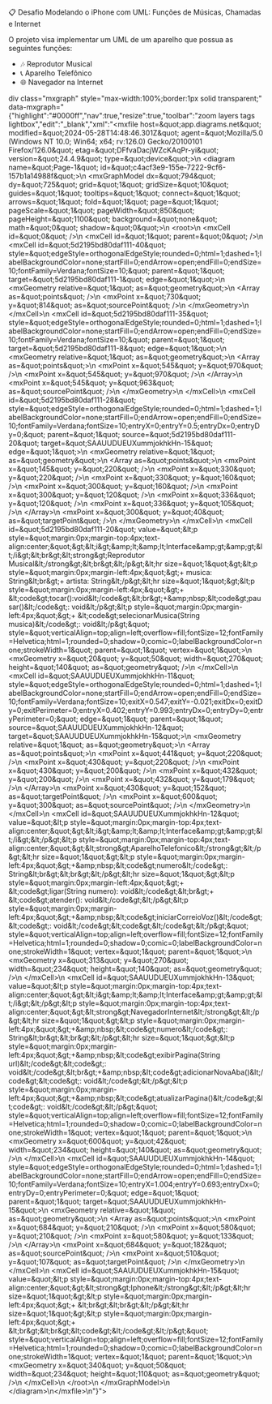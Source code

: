 📋 Desafio Modelando o iPhone com UML: Funções de Músicas, Chamadas e Internet

O projeto visa implementar um UML de um aparelho que possua as seguintes funções:

- 🎶 Reprodutor Musical
- 📞 Aparelho Telefônico
- 🌐 Navegador na Internet

div class="mxgraph" style="max-width:100%;border:1px solid transparent;" data-mxgraph="{&quot;highlight&quot;:&quot;#0000ff&quot;,&quot;nav&quot;:true,&quot;resize&quot;:true,&quot;toolbar&quot;:&quot;zoom layers tags lightbox&quot;,&quot;edit&quot;:&quot;_blank&quot;,&quot;xml&quot;:&quot;&lt;mxfile host=\&quot;app.diagrams.net\&quot; modified=\&quot;2024-05-28T14:48:46.301Z\&quot; agent=\&quot;Mozilla/5.0 (Windows NT 10.0; Win64; x64; rv:126.0) Gecko/20100101 Firefox/126.0\&quot; etag=\&quot;DFfvaDacjWZcKAqPr-yi\&quot; version=\&quot;24.4.9\&quot; type=\&quot;device\&quot;&gt;\n  &lt;diagram name=\&quot;Page-1\&quot; id=\&quot;c4acf3e9-155e-7222-9cf6-157b1a14988f\&quot;&gt;\n    &lt;mxGraphModel dx=\&quot;794\&quot; dy=\&quot;725\&quot; grid=\&quot;1\&quot; gridSize=\&quot;10\&quot; guides=\&quot;1\&quot; tooltips=\&quot;1\&quot; connect=\&quot;1\&quot; arrows=\&quot;1\&quot; fold=\&quot;1\&quot; page=\&quot;1\&quot; pageScale=\&quot;1\&quot; pageWidth=\&quot;850\&quot; pageHeight=\&quot;1100\&quot; background=\&quot;none\&quot; math=\&quot;0\&quot; shadow=\&quot;0\&quot;&gt;\n      &lt;root&gt;\n        &lt;mxCell id=\&quot;0\&quot; /&gt;\n        &lt;mxCell id=\&quot;1\&quot; parent=\&quot;0\&quot; /&gt;\n        &lt;mxCell id=\&quot;5d2195bd80daf111-40\&quot; style=\&quot;edgeStyle=orthogonalEdgeStyle;rounded=0;html=1;dashed=1;labelBackgroundColor=none;startFill=0;endArrow=open;endFill=0;endSize=10;fontFamily=Verdana;fontSize=10;\&quot; parent=\&quot;1\&quot; target=\&quot;5d2195bd80daf111-1\&quot; edge=\&quot;1\&quot;&gt;\n          &lt;mxGeometry relative=\&quot;1\&quot; as=\&quot;geometry\&quot;&gt;\n            &lt;Array as=\&quot;points\&quot; /&gt;\n            &lt;mxPoint x=\&quot;730\&quot; y=\&quot;814\&quot; as=\&quot;sourcePoint\&quot; /&gt;\n          &lt;/mxGeometry&gt;\n        &lt;/mxCell&gt;\n        &lt;mxCell id=\&quot;5d2195bd80daf111-35\&quot; style=\&quot;edgeStyle=orthogonalEdgeStyle;rounded=0;html=1;dashed=1;labelBackgroundColor=none;startFill=0;endArrow=open;endFill=0;endSize=10;fontFamily=Verdana;fontSize=10;\&quot; parent=\&quot;1\&quot; target=\&quot;5d2195bd80daf111-8\&quot; edge=\&quot;1\&quot;&gt;\n          &lt;mxGeometry relative=\&quot;1\&quot; as=\&quot;geometry\&quot;&gt;\n            &lt;Array as=\&quot;points\&quot;&gt;\n              &lt;mxPoint x=\&quot;545\&quot; y=\&quot;970\&quot; /&gt;\n              &lt;mxPoint x=\&quot;545\&quot; y=\&quot;970\&quot; /&gt;\n            &lt;/Array&gt;\n            &lt;mxPoint x=\&quot;545\&quot; y=\&quot;963\&quot; as=\&quot;sourcePoint\&quot; /&gt;\n          &lt;/mxGeometry&gt;\n        &lt;/mxCell&gt;\n        &lt;mxCell id=\&quot;5d2195bd80daf111-28\&quot; style=\&quot;edgeStyle=orthogonalEdgeStyle;rounded=0;html=1;dashed=1;labelBackgroundColor=none;startFill=0;endArrow=open;endFill=0;endSize=10;fontFamily=Verdana;fontSize=10;entryX=0;entryY=0.5;entryDx=0;entryDy=0;\&quot; parent=\&quot;1\&quot; source=\&quot;5d2195bd80daf111-20\&quot; target=\&quot;SAAUUDUEUXummjokhkHn-15\&quot; edge=\&quot;1\&quot;&gt;\n          &lt;mxGeometry relative=\&quot;1\&quot; as=\&quot;geometry\&quot;&gt;\n            &lt;Array as=\&quot;points\&quot;&gt;\n              &lt;mxPoint x=\&quot;145\&quot; y=\&quot;220\&quot; /&gt;\n              &lt;mxPoint x=\&quot;330\&quot; y=\&quot;220\&quot; /&gt;\n              &lt;mxPoint x=\&quot;330\&quot; y=\&quot;160\&quot; /&gt;\n              &lt;mxPoint x=\&quot;300\&quot; y=\&quot;160\&quot; /&gt;\n              &lt;mxPoint x=\&quot;300\&quot; y=\&quot;120\&quot; /&gt;\n              &lt;mxPoint x=\&quot;336\&quot; y=\&quot;120\&quot; /&gt;\n              &lt;mxPoint x=\&quot;336\&quot; y=\&quot;105\&quot; /&gt;\n            &lt;/Array&gt;\n            &lt;mxPoint x=\&quot;300\&quot; y=\&quot;40\&quot; as=\&quot;targetPoint\&quot; /&gt;\n          &lt;/mxGeometry&gt;\n        &lt;/mxCell&gt;\n        &lt;mxCell id=\&quot;5d2195bd80daf111-20\&quot; value=\&quot;&amp;lt;p style=&amp;quot;margin:0px;margin-top:4px;text-align:center;&amp;quot;&amp;gt;&amp;lt;i&amp;gt;&amp;amp;lt;&amp;amp;lt;Interface&amp;amp;gt;&amp;amp;gt;&amp;lt;/i&amp;gt;&amp;lt;br&amp;gt;&amp;lt;strong&amp;gt;Reprodutor Musical&amp;lt;/strong&amp;gt;&amp;lt;br&amp;gt;&amp;lt;/p&amp;gt;&amp;lt;hr size=&amp;quot;1&amp;quot;&amp;gt;&amp;lt;p style=&amp;quot;margin:0px;margin-left:4px;&amp;quot;&amp;gt;+ musica: String&amp;lt;br&amp;gt;+ artista: String&amp;lt;/p&amp;gt;&amp;lt;hr size=&amp;quot;1&amp;quot;&amp;gt;&amp;lt;p style=&amp;quot;margin:0px;margin-left:4px;&amp;quot;&amp;gt;+ &amp;lt;code&amp;gt;tocar():void&amp;lt;/code&amp;gt;&amp;lt;br&amp;gt;+&amp;amp;nbsp;&amp;lt;code&amp;gt;pausar()&amp;lt;/code&amp;gt;: void&amp;lt;/p&amp;gt;&amp;lt;p style=&amp;quot;margin:0px;margin-left:4px;&amp;quot;&amp;gt;+ &amp;lt;code&amp;gt;selecionarMusica(String musica)&amp;lt;/code&amp;gt;: void&amp;lt;/p&amp;gt;\&quot; style=\&quot;verticalAlign=top;align=left;overflow=fill;fontSize=12;fontFamily=Helvetica;html=1;rounded=0;shadow=0;comic=0;labelBackgroundColor=none;strokeWidth=1\&quot; parent=\&quot;1\&quot; vertex=\&quot;1\&quot;&gt;\n          &lt;mxGeometry x=\&quot;20\&quot; y=\&quot;50\&quot; width=\&quot;270\&quot; height=\&quot;140\&quot; as=\&quot;geometry\&quot; /&gt;\n        &lt;/mxCell&gt;\n        &lt;mxCell id=\&quot;SAAUUDUEUXummjokhkHn-11\&quot; style=\&quot;edgeStyle=orthogonalEdgeStyle;rounded=0;html=1;dashed=1;labelBackgroundColor=none;startFill=0;endArrow=open;endFill=0;endSize=10;fontFamily=Verdana;fontSize=10;exitX=0.547;exitY=-0.021;exitDx=0;exitDy=0;exitPerimeter=0;entryX=0.402;entryY=0.993;entryDx=0;entryDy=0;entryPerimeter=0;\&quot; edge=\&quot;1\&quot; parent=\&quot;1\&quot; source=\&quot;SAAUUDUEUXummjokhkHn-12\&quot; target=\&quot;SAAUUDUEUXummjokhkHn-15\&quot;&gt;\n          &lt;mxGeometry relative=\&quot;1\&quot; as=\&quot;geometry\&quot;&gt;\n            &lt;Array as=\&quot;points\&quot;&gt;\n              &lt;mxPoint x=\&quot;441\&quot; y=\&quot;220\&quot; /&gt;\n              &lt;mxPoint x=\&quot;430\&quot; y=\&quot;220\&quot; /&gt;\n              &lt;mxPoint x=\&quot;430\&quot; y=\&quot;200\&quot; /&gt;\n              &lt;mxPoint x=\&quot;432\&quot; y=\&quot;200\&quot; /&gt;\n              &lt;mxPoint x=\&quot;432\&quot; y=\&quot;179\&quot; /&gt;\n            &lt;/Array&gt;\n            &lt;mxPoint x=\&quot;430\&quot; y=\&quot;152\&quot; as=\&quot;targetPoint\&quot; /&gt;\n            &lt;mxPoint x=\&quot;600\&quot; y=\&quot;300\&quot; as=\&quot;sourcePoint\&quot; /&gt;\n          &lt;/mxGeometry&gt;\n        &lt;/mxCell&gt;\n        &lt;mxCell id=\&quot;SAAUUDUEUXummjokhkHn-12\&quot; value=\&quot;&amp;lt;p style=&amp;quot;margin:0px;margin-top:4px;text-align:center;&amp;quot;&amp;gt;&amp;lt;i&amp;gt;&amp;amp;lt;&amp;amp;lt;Interface&amp;amp;gt;&amp;amp;gt;&amp;lt;/i&amp;gt;&amp;lt;/p&amp;gt;&amp;lt;p style=&amp;quot;margin:0px;margin-top:4px;text-align:center;&amp;quot;&amp;gt;&amp;lt;strong&amp;gt;AparelhoTelefonico&amp;lt;/strong&amp;gt;&amp;lt;/p&amp;gt;&amp;lt;hr size=&amp;quot;1&amp;quot;&amp;gt;&amp;lt;p style=&amp;quot;margin:0px;margin-left:4px;&amp;quot;&amp;gt;+&amp;amp;nbsp;&amp;lt;code&amp;gt;numero&amp;lt;/code&amp;gt;: String&amp;lt;br&amp;gt;&amp;lt;br&amp;gt;&amp;lt;/p&amp;gt;&amp;lt;hr size=&amp;quot;1&amp;quot;&amp;gt;&amp;lt;p style=&amp;quot;margin:0px;margin-left:4px;&amp;quot;&amp;gt;+ &amp;lt;code&amp;gt;ligar(String numero): void&amp;lt;/code&amp;gt;&amp;lt;br&amp;gt;+ &amp;lt;code&amp;gt;atender(): void&amp;lt;/code&amp;gt;&amp;lt;/p&amp;gt;&amp;lt;p style=&amp;quot;margin:0px;margin-left:4px;&amp;quot;&amp;gt;+&amp;amp;nbsp;&amp;lt;code&amp;gt;iniciarCorreioVoz()&amp;lt;/code&amp;gt;&amp;lt;code&amp;gt;: void&amp;lt;/code&amp;gt;&amp;lt;code&amp;gt;&amp;lt;/code&amp;gt;&amp;lt;/p&amp;gt;\&quot; style=\&quot;verticalAlign=top;align=left;overflow=fill;fontSize=12;fontFamily=Helvetica;html=1;rounded=0;shadow=0;comic=0;labelBackgroundColor=none;strokeWidth=1\&quot; vertex=\&quot;1\&quot; parent=\&quot;1\&quot;&gt;\n          &lt;mxGeometry x=\&quot;313\&quot; y=\&quot;270\&quot; width=\&quot;234\&quot; height=\&quot;140\&quot; as=\&quot;geometry\&quot; /&gt;\n        &lt;/mxCell&gt;\n        &lt;mxCell id=\&quot;SAAUUDUEUXummjokhkHn-13\&quot; value=\&quot;&amp;lt;p style=&amp;quot;margin:0px;margin-top:4px;text-align:center;&amp;quot;&amp;gt;&amp;lt;i&amp;gt;&amp;amp;lt;&amp;amp;lt;Interface&amp;amp;gt;&amp;amp;gt;&amp;lt;/i&amp;gt;&amp;lt;/p&amp;gt;&amp;lt;p style=&amp;quot;margin:0px;margin-top:4px;text-align:center;&amp;quot;&amp;gt;&amp;lt;strong&amp;gt;NavegadorInternet&amp;lt;/strong&amp;gt;&amp;lt;/p&amp;gt;&amp;lt;hr size=&amp;quot;1&amp;quot;&amp;gt;&amp;lt;p style=&amp;quot;margin:0px;margin-left:4px;&amp;quot;&amp;gt;+&amp;amp;nbsp;&amp;lt;code&amp;gt;numero&amp;lt;/code&amp;gt;: String&amp;lt;br&amp;gt;&amp;lt;br&amp;gt;&amp;lt;/p&amp;gt;&amp;lt;hr size=&amp;quot;1&amp;quot;&amp;gt;&amp;lt;p style=&amp;quot;margin:0px;margin-left:4px;&amp;quot;&amp;gt;+&amp;amp;nbsp;&amp;lt;code&amp;gt;exibirPagina(String url)&amp;lt;/code&amp;gt;&amp;lt;code&amp;gt;: void&amp;lt;/code&amp;gt;&amp;lt;br&amp;gt;+&amp;amp;nbsp;&amp;lt;code&amp;gt;adicionarNovaAba()&amp;lt;/code&amp;gt;&amp;lt;code&amp;gt;: void&amp;lt;/code&amp;gt;&amp;lt;/p&amp;gt;&amp;lt;p style=&amp;quot;margin:0px;margin-left:4px;&amp;quot;&amp;gt;+&amp;amp;nbsp;&amp;lt;code&amp;gt;atualizarPagina()&amp;lt;/code&amp;gt;&amp;lt;code&amp;gt;: void&amp;lt;/code&amp;gt;&amp;lt;/p&amp;gt;\&quot; style=\&quot;verticalAlign=top;align=left;overflow=fill;fontSize=12;fontFamily=Helvetica;html=1;rounded=0;shadow=0;comic=0;labelBackgroundColor=none;strokeWidth=1\&quot; vertex=\&quot;1\&quot; parent=\&quot;1\&quot;&gt;\n          &lt;mxGeometry x=\&quot;600\&quot; y=\&quot;42\&quot; width=\&quot;234\&quot; height=\&quot;140\&quot; as=\&quot;geometry\&quot; /&gt;\n        &lt;/mxCell&gt;\n        &lt;mxCell id=\&quot;SAAUUDUEUXummjokhkHn-14\&quot; style=\&quot;edgeStyle=orthogonalEdgeStyle;rounded=0;html=1;dashed=1;labelBackgroundColor=none;startFill=0;endArrow=open;endFill=0;endSize=10;fontFamily=Verdana;fontSize=10;entryX=1.004;entryY=0.693;entryDx=0;entryDy=0;entryPerimeter=0;\&quot; edge=\&quot;1\&quot; parent=\&quot;1\&quot; target=\&quot;SAAUUDUEUXummjokhkHn-15\&quot;&gt;\n          &lt;mxGeometry relative=\&quot;1\&quot; as=\&quot;geometry\&quot;&gt;\n            &lt;Array as=\&quot;points\&quot;&gt;\n              &lt;mxPoint x=\&quot;684\&quot; y=\&quot;210\&quot; /&gt;\n              &lt;mxPoint x=\&quot;580\&quot; y=\&quot;210\&quot; /&gt;\n              &lt;mxPoint x=\&quot;580\&quot; y=\&quot;133\&quot; /&gt;\n            &lt;/Array&gt;\n            &lt;mxPoint x=\&quot;684\&quot; y=\&quot;182\&quot; as=\&quot;sourcePoint\&quot; /&gt;\n            &lt;mxPoint x=\&quot;510\&quot; y=\&quot;107\&quot; as=\&quot;targetPoint\&quot; /&gt;\n          &lt;/mxGeometry&gt;\n        &lt;/mxCell&gt;\n        &lt;mxCell id=\&quot;SAAUUDUEUXummjokhkHn-15\&quot; value=\&quot;&amp;lt;p style=&amp;quot;margin:0px;margin-top:4px;text-align:center;&amp;quot;&amp;gt;&amp;lt;strong&amp;gt;Iphone&amp;lt;/strong&amp;gt;&amp;lt;/p&amp;gt;&amp;lt;hr size=&amp;quot;1&amp;quot;&amp;gt;&amp;lt;p style=&amp;quot;margin:0px;margin-left:4px;&amp;quot;&amp;gt;+ &amp;lt;br&amp;gt;&amp;lt;br&amp;gt;&amp;lt;/p&amp;gt;&amp;lt;hr size=&amp;quot;1&amp;quot;&amp;gt;&amp;lt;p style=&amp;quot;margin:0px;margin-left:4px;&amp;quot;&amp;gt;+ &amp;lt;br&amp;gt;&amp;lt;br&amp;gt;&amp;lt;code&amp;gt;&amp;lt;/code&amp;gt;&amp;lt;/p&amp;gt;\&quot; style=\&quot;verticalAlign=top;align=left;overflow=fill;fontSize=12;fontFamily=Helvetica;html=1;rounded=0;shadow=0;comic=0;labelBackgroundColor=none;strokeWidth=1\&quot; vertex=\&quot;1\&quot; parent=\&quot;1\&quot;&gt;\n          &lt;mxGeometry x=\&quot;340\&quot; y=\&quot;50\&quot; width=\&quot;234\&quot; height=\&quot;110\&quot; as=\&quot;geometry\&quot; /&gt;\n        &lt;/mxCell&gt;\n      &lt;/root&gt;\n    &lt;/mxGraphModel&gt;\n  &lt;/diagram&gt;\n&lt;/mxfile&gt;\n&quot;}"></div>
<script type="text/javascript" src="https://viewer.diagrams.net/js/viewer-static.min.js"></script>


<div id="content"></div>
<script>
  fetch('UML/IphoneUml.drawio.html')
    .then(response => response.text())
    .then(data => {
      document.getElementById('content').innerHTML = data;
    });
</script>

